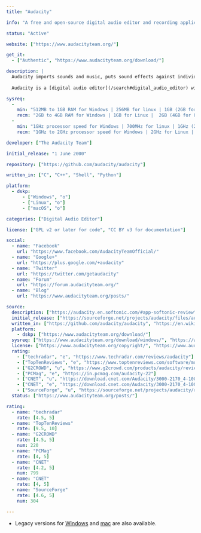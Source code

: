 ```yaml
---
title: "Audacity"

info: "A free and open-source digital audio editor and recording application software"

status: "Active"

website: ["https://www.audacityteam.org/"]

get_it:
  - ["Authentic", "https://www.audacityteam.org/download/"]

description: |
  Audacity imports sounds and music, puts sound effects against individual tracks and mixes things like music tracks and podcasts together. Audacity comes with many professional editing and recording functions. It's possible to create both live recordings as well as cut tracks. In addition, Audacity has an audio toolbox with countless effects, an equalizer and frequency analysis on board.
  
  Audacity is a [digital audio editor](/search#digital_audio_editor) with 1500+ stars on GitHub and is present in Software Repositories of major Linux distributions.

sysreq:
  -
    min: "512MB to 1GB RAM for Windows | 256MB for linux | 1GB (2GB for OS X 10.7 and later or macOS) RAM for mac"
    recm: "2GB to 4GB RAM for Windows | 1GB for Linux |  2GB (4GB for OS X 10.7 and later or macOS) RAM for mac"
  -
    min: "1GHz processor speed for Windows | 700MHz for linux | 1GHz (2GHz for OS X 10.7 and later or macOS) for mac"
    recm: "1GHz to 2GHz processor speed for Windows | 2GHz for Linux | 2GHz for mac"

developer: ["The Audacity Team"]

initial_release: "1 June 2000"

repository: ["https://github.com/audacity/audacity"]

written_in: ["C", "C++", "Shell", "Python"]

platform:
  - dskp:
      - ["Windows", "o"]
      - ["Linux", "o"]
      - ["macOS", "o"]

categories: ["Digital Audio Editor"]

license: ["GPL v2 or later for code", "CC BY v3 for documentation"]

social:
  - name: "Facebook"
    url: "https://www.facebook.com/AudacityTeamOfficial/"
  - name: "Google+"
    url: "https://plus.google.com/+audacity"
  - name: "Twitter"
    url: "https://twitter.com/getaudacity"
  - name: "Forum"
    url: "https://forum.audacityteam.org/"
  - name: "Blog"
    url: "https://www.audacityteam.org/posts/"

source:
  description: ["https://audacity.en.softonic.com/#app-softonic-review", "https://github.com/audacity/audacity"]
  initial_release: ["https://sourceforge.net/projects/audacity/files/audacity/0.8/"]
  written_in: ["https://github.com/audacity/audacity", "https://en.wikipedia.org/wiki/Audacity_(audio_editor)"]
  platform:
    - dskp: ["https://www.audacityteam.org/download/"]
  sysreq: ["https://www.audacityteam.org/download/windows/", "https://www.audacityteam.org/download/mac/", "https://www.audacityteam.org/download/linux/"]
  license: ["https://www.audacityteam.org/copyright/", "https://www.audacityteam.org/about/license/"]
  rating:
    - ["techradar", "e", "https://www.techradar.com/reviews/audacity"]
    - ["TopTenReviews", "e", "https://www.toptenreviews.com/software/multimedia/best-voice-recording-software/audacity-review/"]
    - ["G2CROWD", "u", "https://www.g2crowd.com/products/audacity/reviews"]
    - ["PCMag", "e", "https://in.pcmag.com/audacity-22"]
    - ["CNET", "u", "https://download.cnet.com/Audacity/3000-2170_4-10058117.html"]
    - ["CNET", "e", "https://download.cnet.com/Audacity/3000-2170_4-10058117.html"]
    - ["SourceForge", "u", "https://sourceforge.net/projects/audacity/reviews/"]
  status: ["https://www.audacityteam.org/posts/"]

rating:
  - name: "techradar"
    rate: [4.5, 5]
  - name: "TopTenReviews"
    rate: [9.5, 10]
  - name: "G2CROWD"
    rate: [4.5, 5]
    num: 220
  - name: "PCMag"
    rate: [4, 5]
  - name: "CNET"
    rate: [4.2, 5]
    num: 799
  - name: "CNET"
    rate: [4, 5]
  - name: "SourceForge"
    rate: [4.6, 5]
    num: 304

---
```

* Legacy versions for [Windows](https://www.audacityteam.org/download/legacy-windows/) and [mac](https://www.audacityteam.org/download/legacy-mac/) are also available.